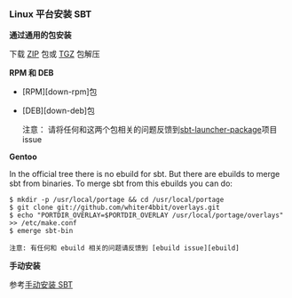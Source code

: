 ### Linux 平台安装 SBT

**通过通用的包安装**

下载 [ZIP][down-zip] 包或 [TGZ][down-tgz] 包解压

**RPM 和 DEB**

* [RPM][down-rpm]包
* [DEB][down-deb]包


    注意： 请将任何和这两个包相关的问题反馈到[sbt-launcher-package][sbt-launcher]项目 issue

**Gentoo**

In the official tree there is no ebuild for sbt. But there are ebuilds to merge sbt from binaries. To merge sbt from this ebuilds you can do:

```
$ mkdir -p /usr/local/portage && cd /usr/local/portage
$ git clone git://github.com/whiter4bbit/overlays.git
$ echo "PORTDIR_OVERLAY=$PORTDIR_OVERLAY /usr/local/portage/overlays" >> /etc/make.conf
$ emerge sbt-bin
```

    注意: 有任何和 ebuild 相关的问题请反馈到 [ebuild issue][ebuild]


**手动安装**

参考[手动安装 SBT]()

[down-zip]:(https://dl.bintray.com/sbt/native-packages/sbt/0.13.6/sbt-0.13.6.zip)
[down-tgz]:(https://dl.bintray.com/sbt/native-packages/sbt/0.13.6/sbt-0.13.6.tgz)
[ebuild]:(https://github.com/whiter4bbit/overlays/issues)
[sbt-launcher]:(https://github.com/sbt/sbt-launcher-package)

